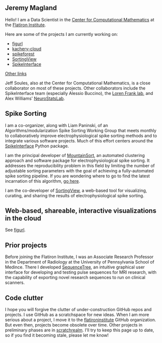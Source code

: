 ## Jeremy Magland

Hello! I am a Data Scientist in the [Center for Computational Mathematics](https://www.simonsfoundation.org/flatiron/center-for-computational-mathematics) at the [Flatiron Institute](https://www.simonsfoundation.org/flatiron).

Here are some of the projects I am currently working on:

* [figurl](https://github.com/flatironinstitute/figurl/blob/main/doc/intro.md)
* [kachery-cloud](https://github.com/flatironinstitute/kachery-cloud/blob/main/README.md)
* [spikeforest](https://github.com/flatironinstitute/spikeforest/blob/main/README.md)
* [SortingView](https://github.com/magland/sortingview/blob/main/README.md)
* [SpikeInterface](https://github.com/SpikeInterface/spikeinterface/blob/master/README.md)

[Other links](./links.md)

Jeff Soules, also at the Center for Computational Mathematics, is a close collaborator on most of these projects. Other collaborators include the SpikeInterface team (especially Alessio Buccino), the [Loren Frank lab](https://franklab.ucsf.edu/), and Alex Williams' [NeuroStatsLab](http://neurostatslab.org/).

## Spike Sorting

I am a co-organizer, along with Liam Paninski, of an Algorithms/modularization Spike Sorting Working Group that meets monthly to collaboratively improve electrophysiological spike sorting methods and to integrate various software projects. Much of this effort centers around the [SpikeInterface](https://github.com/SpikeInterface/spikeinterface/blob/master/README.md) Python package.

I am the principal developer of [MountainSort](https://www.sciencedirect.com/science/article/pii/S0896627317307456), an automated clustering approach and software package for electrophysiological spike sorting. It addresses the reproducibility problem in this field by limiting the number of adjustable sorting parameters with the goal of achieving a fully-automated spike sorting pipeline. If you are wondering where to go to find the latest incarnation of this algorithm, [go here](https://github.com/magland/mountainsort4).

I am the co-developer of [SortingView](https://github.com/magland/sortingview/blob/main/README.md), a web-based tool for visualizing, curating, and sharing the results of electrophysiological spike sorting.

## Web-based, shareable, interactive visualizations in the cloud

See [figurl](https://github.com/flatironinstitute/figurl/blob/main/doc/intro.md).

## Prior projects

Before joining the Flatiron Institute, I was an Associate Research Professor in the Department of Radiology at the University of Pennsylvania School of Medince. There I developed [SequenceTree](https://onlinelibrary.wiley.com/doi/full/10.1002/mrm.25640), an intuitive graphical user interface for developing and testing pulse
sequences for MRI research, with the capability of exporting novel research sequences to run on clinical scanners.

## Code clutter

I hope you will forgive the clutter of under-construction GitHub repos and projects. I use GitHub as a scratchspace for new ideas. When I am more serious about a project, I move it to the [flatironinstitute](https://github.com/flatironinstitute) GitHub organization. But even then, projects become obsolete over time. Other projects in preliminary phases are in [scratchrealm](https://github.com/scratchrealm). I'll try to keep this page up to date, so if you find it becoming stale, please let me know!
